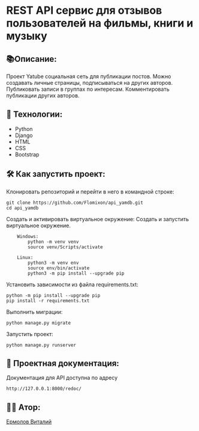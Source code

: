 # REST API сервис для отзывов пользователей на фильмы, книги и музыку

## :books:Описание:
  Проект Yatube социальная сеть для публикации постов. Можно создавать личные страницы, подписываться на других авторов.
  Публиковать записи в группах по интересам. Комментировать публикации других авторов.

## :satellite: Технологии: 

  - Python
  - Django
  - HTML
  - CSS
  - Bootstrap

## :hammer_and_wrench: Как запустить проект:

Клонировать репозиторий и перейти в него в командной строке:
```
git clone https://github.com/Flomixon/api_yamdb.git
cd api_yamdb
```
Cоздать и активировать виртуальное окружение:
Создать и запустить виртуальное окружение.
```
    Windows:
        python -m venv venv
        source venv/Scripts/activate
```
```
    Linux:
        python3 -m venv env
        source env/bin/activate
        python3 -m pip install --upgrade pip
```
        
Установить зависимости из файла requirements.txt:
```
python -m pip install --upgrade pip
pip install -r requirements.txt
```
Выполнить миграции:
```
python manage.py migrate
```
Запустить проект:
```
python manage.py runserver
```

## :page_with_curl: Проектная документация:
Документация для API доступна по адресу
```
http://127.0.0.1:8000/redoc/
```

## :office_worker: Атор: 
[Ермолов Виталий](https://github.com/Flomixon)
